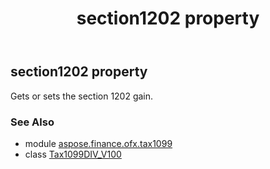 ﻿---
title: section1202 property
second_title: Aspose.Finance for Python via .NET API References
description: 
type: docs
weight: 220
url: /python-net/aspose.finance.ofx.tax1099/tax1099div_v100/section1202/
is_root: false
---

## section1202 property


Gets or sets the section 1202 gain.

### See Also
* module [aspose.finance.ofx.tax1099](../../)
* class [Tax1099DIV_V100](/finance/python-net/aspose.finance.ofx.tax1099/tax1099div_v100)
